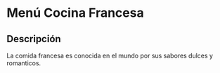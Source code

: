 # Menú Cocina Francesa

## Descripción
La comida francesa es conocida en el mundo por sus sabores dulces y romanticos.
